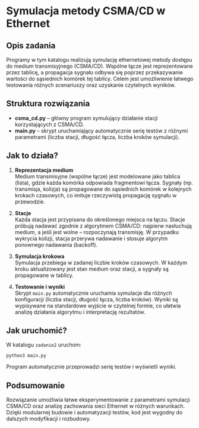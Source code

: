 # Symulacja metody CSMA/CD w Ethernet

## Opis zadania

Programy w tym katalogu realizują symulację ethernetowej metody dostępu do medium transmisyjnego (CSMA/CD). Wspólne łącze jest reprezentowane przez tablicę, a propagacja sygnału odbywa się poprzez przekazywanie wartości do sąsiednich komórek tej tablicy. Celem jest umożliwienie łatwego testowania różnych scenariuszy oraz uzyskanie czytelnych wyników.

## Struktura rozwiązania

- **csma_cd.py** – główny program symulujący działanie stacji korzystających z CSMA/CD.
- **main.py** – skrypt uruchamiający automatycznie serię testów z różnymi parametrami (liczba stacji, długość łącza, liczba kroków symulacji).

## Jak to działa?

1. **Reprezentacja medium**  
   Medium transmisyjne (wspólne łącze) jest modelowane jako tablica (lista), gdzie każda komórka odpowiada fragmentowi łącza. Sygnały (np. transmisja, kolizja) są propagowane do sąsiednich komórek w kolejnych krokach czasowych, co imituje rzeczywistą propagację sygnału w przewodzie.

2. **Stacje**  
   Każda stacja jest przypisana do określonego miejsca na łączu. Stacje próbują nadawać zgodnie z algorytmem CSMA/CD: najpierw nasłuchują medium, a jeśli jest wolne – rozpoczynają transmisję. W przypadku wykrycia kolizji, stacja przerywa nadawanie i stosuje algorytm ponownego nadawania (backoff).

3. **Symulacja krokowa**  
   Symulacja przebiega w zadanej liczbie kroków czasowych. W każdym kroku aktualizowany jest stan medium oraz stacji, a sygnały są propagowane w tablicy.

4. **Testowanie i wyniki**  
   Skrypt `main.py` automatycznie uruchamia symulacje dla różnych konfiguracji (liczba stacji, długość łącza, liczba kroków). Wyniki są wypisywane na standardowe wyjście w czytelnej formie, co ułatwia analizę działania algorytmu i interpretację rezultatów.

## Jak uruchomić?

W katalogu `zadanie2` uruchom:
```
python3 main.py
```
Program automatycznie przeprowadzi serię testów i wyświetli wyniki.

## Podsumowanie

Rozwiązanie umożliwia łatwe eksperymentowanie z parametrami symulacji CSMA/CD oraz analizę zachowania sieci Ethernet w różnych warunkach. Dzięki modularnej budowie i automatyzacji testów, kod jest wygodny do dalszych modyfikacji i rozbudowy.
